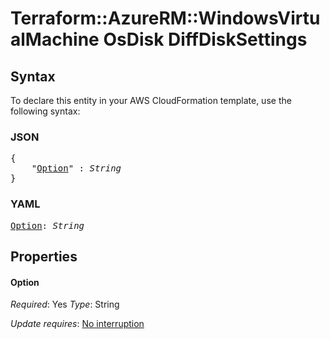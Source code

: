 # Terraform::AzureRM::WindowsVirtualMachine OsDisk DiffDiskSettings

## Syntax

To declare this entity in your AWS CloudFormation template, use the following syntax:

### JSON

<pre>
{
    "<a href="#option" title="Option">Option</a>" : <i>String</i>
}
</pre>

### YAML

<pre>
<a href="#option" title="Option">Option</a>: <i>String</i>
</pre>

## Properties

#### Option

_Required_: Yes
_Type_: String

_Update requires_: [No interruption](https://docs.aws.amazon.com/AWSCloudFormation/latest/UserGuide/using-cfn-updating-stacks-update-behaviors.html#update-no-interrupt)

